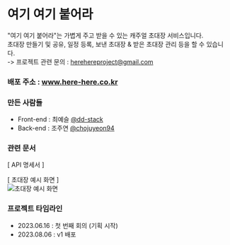 # 여기 여기 붙어라

"여기 여기 붙어라"는 가볍게 주고 받을 수 있는 캐주얼 초대장 서비스입니다.<br>
초대장 만들기 및 공유, 일정 등록, 보낸 초대장 & 받은 초대장 관리 등을 할 수 있습니다.<br>
-> 프로젝트 관련 문의 : herehereproject@gmail.com

### 배포 주소 : www.here-here.co.kr

### 만든 사람들

- Front-end : 최예슬 [@dd-stack](https://github.com/dd-stack)
- Back-end : 조주연 [@chojuyeon94](https://github.com/chojuyeon94)

### 관련 문서

[ API 명세서 ]

[ 초대장 예시 화면 ] <br>
![초대장 예시 화면](https://github.com/dd-stack/here-here/assets/117844745/5c26f2a5-37e4-42fe-8365-a56444d6674c)


### 프로젝트 타임라인

- 2023.06.16 : 첫 번째 회의 (기획 시작)
- 2023.08.06 : v1 배포
